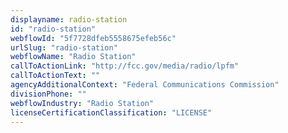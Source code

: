 ```yaml
---
displayname: radio-station
id: "radio-station"
webflowId: "5f7728dfeb5558675efeb56c"
urlSlug: "radio-station"
webflowName: "Radio Station"
callToActionLink: "http://fcc.gov/media/radio/lpfm"
callToActionText: ""
agencyAdditionalContext: "Federal Communications Commission"
divisionPhone: ""
webflowIndustry: "Radio Station"
licenseCertificationClassification: "LICENSE"
---
```

